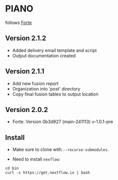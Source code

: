 # PIANO

follows [Forte](https://github.com/mskcc/forte)

## Version 2.1.2  

- Added delivery email template and script
- Output documentation created


## Version 2.1.1

- Add new fusion report 
- Organization into 'post' directory
- Copy final fusion tables to output location

## Version 2.0.2

- Forte: Version 0b3d927 (main-241113) v-1.0.1-pre

## Install

- Make sure to clone with `--recurse-submodules`.

- Need to install `nexflow`:
```
cd bin
curl -s https://get.nextflow.io | bash
```
